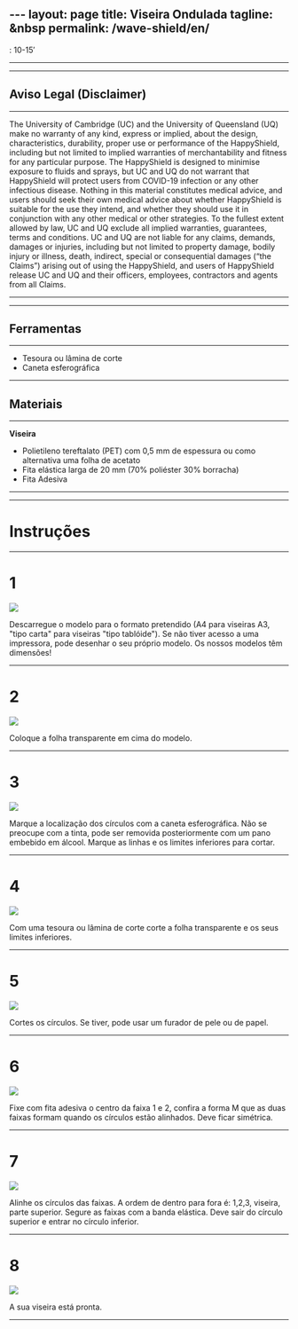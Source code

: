 
﻿---
layout: page
title: Viseira Ondulada
tagline: &nbsp <span class="instructionsTaglineEmojiLinks"> <a href = "https://github.com/HappyShield/HappyShield/tree/master/Templates/Waveshield" ><i class="em em-triangular_ruler" aria-role="presentation" aria-label="TRIANGULAR RULER"></i></a></span>
permalink: /wave-shield/en/
---

<i class="em em-timer_clock" aria-role="presentation" aria-label=""></i>: 10-15′

---

---

## Aviso Legal (Disclaimer)

---

The University of Cambridge (UC) and the University of Queensland (UQ) make no warranty of any kind, express or implied, about the design, characteristics, durability, proper use or performance of the HappyShield, including but not limited to implied warranties of merchantability and fitness for any particular purpose. The HappyShield is designed to minimise exposure to fluids and sprays, but UC and UQ do not warrant that HappyShield will protect users from COVID-19 infection or any other infectious disease. Nothing in this material constitutes medical advice, and users should seek their own medical advice about whether HappyShield is suitable for the use they intend, and whether they should use it in conjunction with any other medical or other strategies. To the fullest extent allowed by law, UC and UQ exclude all implied warranties, guarantees, terms and conditions. UC and UQ are not liable for any claims, demands, damages or injuries, including but not limited to property damage, bodily injury or illness, death, indirect, special or consequential damages (“the Claims”) arising out of using the HappyShield, and users of HappyShield release UC and UQ and their officers, employees, contractors and agents from all Claims.

---

--- 

## Ferramentas

---

* Tesoura ou lâmina de corte
* Caneta esferográfica

---

## Materiais

---

**Viseira**

* Polietileno tereftalato (PET) com 0,5 mm de espessura ou como alternativa uma folha de acetato
* Fita elástica larga de 20 mm (70% poliéster 30% borracha)
* Fita Adesiva

---

---

# Instruções

---

# 1 

![](./Assets/Output/Steps/01.jpg)

Descarregue o modelo para o formato pretendido (A4 para viseiras A3, "tipo carta" para viseiras "tipo tablóide"). Se não tiver acesso a uma impressora, pode desenhar o seu próprio modelo. Os nossos modelos têm dimensões!

---

# 2

![](./Assets/Output/Steps/02.jpg)

Coloque a folha transparente em cima do modelo. 

---

# 3

![](./Assets/Output/Steps/03.jpg)

Marque a localização dos círculos com a caneta esferográfica. Não se preocupe com a tinta, pode ser removida posteriormente com um pano embebido em álcool. Marque as linhas e os limites inferiores para cortar. 

---

# 4

![](./Assets/Output/Steps/04.jpg)

Com uma tesoura ou lâmina de corte corte a folha transparente e os seus limites inferiores.

---


# 5

![](./Assets/Output/Steps/05.jpg)

Cortes os círculos. Se tiver, pode usar um furador de pele ou de papel.

---

# 6

![](./Assets/Output/Steps/06.jpg)

Fixe com fita adesiva o centro da faixa 1 e 2, confira a forma M que as duas faixas formam quando os círculos estão alinhados. Deve ficar simétrica.

---

# 7

![](./Assets/Output/Steps/07.jpg)

Alinhe os círculos das faixas. A ordem de dentro para fora é: 1,2,3, viseira, parte superior. Segure as faixas com a banda elástica. Deve sair do círculo superior e entrar no círculo inferior.

---

# 8

![](./Assets/Output/Steps/08.jpg)

A sua viseira está pronta.

---



